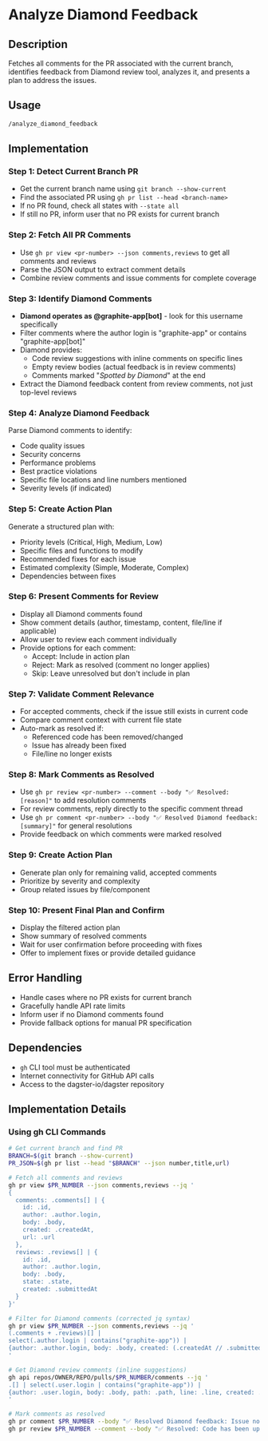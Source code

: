 # Analyze Diamond Feedback

## Description

Fetches all comments for the PR associated with the current branch, identifies feedback from Diamond review tool, analyzes it, and presents a plan to address the issues.

## Usage

```bash
/analyze_diamond_feedback
```

## Implementation

### Step 1: Detect Current Branch PR

- Get the current branch name using `git branch --show-current`
- Find the associated PR using `gh pr list --head <branch-name>`
- If no PR found, check all states with `--state all`
- If still no PR, inform user that no PR exists for current branch

### Step 2: Fetch All PR Comments

- Use `gh pr view <pr-number> --json comments,reviews` to get all comments and reviews
- Parse the JSON output to extract comment details
- Combine review comments and issue comments for complete coverage

### Step 3: Identify Diamond Comments

- **Diamond operates as @graphite-app[bot]** - look for this username specifically
- Filter comments where the author login is "graphite-app" or contains "graphite-app[bot]"
- Diamond provides:
  - Code review suggestions with inline comments on specific lines
  - Empty review bodies (actual feedback is in review comments)
  - Comments marked "_Spotted by Diamond_" at the end
- Extract the Diamond feedback content from review comments, not just top-level reviews

### Step 4: Analyze Diamond Feedback

Parse Diamond comments to identify:

- Code quality issues
- Security concerns
- Performance problems
- Best practice violations
- Specific file locations and line numbers mentioned
- Severity levels (if indicated)

### Step 5: Create Action Plan

Generate a structured plan with:

- Priority levels (Critical, High, Medium, Low)
- Specific files and functions to modify
- Recommended fixes for each issue
- Estimated complexity (Simple, Moderate, Complex)
- Dependencies between fixes

### Step 6: Present Comments for Review

- Display all Diamond comments found
- Show comment details (author, timestamp, content, file/line if applicable)
- Allow user to review each comment individually
- Provide options for each comment:
  - Accept: Include in action plan
  - Reject: Mark as resolved (comment no longer applies)
  - Skip: Leave unresolved but don't include in plan

### Step 7: Validate Comment Relevance

- For accepted comments, check if the issue still exists in current code
- Compare comment context with current file state
- Auto-mark as resolved if:
  - Referenced code has been removed/changed
  - Issue has already been fixed
  - File/line no longer exists

### Step 8: Mark Comments as Resolved

- Use `gh pr review <pr-number> --comment --body "✅ Resolved: [reason]"` to add resolution comments
- For review comments, reply directly to the specific comment thread
- Use `gh pr comment <pr-number> --body "✅ Resolved Diamond feedback: [summary]"` for general resolutions
- Provide feedback on which comments were marked resolved

### Step 9: Create Action Plan

- Generate plan only for remaining valid, accepted comments
- Prioritize by severity and complexity
- Group related issues by file/component

### Step 10: Present Final Plan and Confirm

- Display the filtered action plan
- Show summary of resolved comments
- Wait for user confirmation before proceeding with fixes
- Offer to implement fixes or provide detailed guidance

## Error Handling

- Handle cases where no PR exists for current branch
- Gracefully handle API rate limits
- Inform user if no Diamond comments found
- Provide fallback options for manual PR specification

## Dependencies

- `gh` CLI tool must be authenticated
- Internet connectivity for GitHub API calls
- Access to the dagster-io/dagster repository

## Implementation Details

### Using gh CLI Commands

```bash
# Get current branch and find PR
BRANCH=$(git branch --show-current)
PR_JSON=$(gh pr list --head "$BRANCH" --json number,title,url)

# Fetch all comments and reviews
gh pr view $PR_NUMBER --json comments,reviews --jq '
{
  comments: .comments[] | {
    id: .id,
    author: .author.login,
    body: .body,
    created: .createdAt,
    url: .url
  },
  reviews: .reviews[] | {
    id: .id,
    author: .author.login,
    body: .body,
    state: .state,
    created: .submittedAt
  }
}'

# Filter for Diamond comments (corrected jq syntax)
gh pr view $PR_NUMBER --json comments,reviews --jq '
(.comments + .reviews)[] |
select(.author.login | contains("graphite-app")) |
{author: .author.login, body: .body, created: (.createdAt // .submittedAt), id: .id}
'

# Get Diamond review comments (inline suggestions)
gh api repos/OWNER/REPO/pulls/$PR_NUMBER/comments --jq '
.[] | select(.user.login | contains("graphite-app")) |
{author: .user.login, body: .body, path: .path, line: .line, created: .created_at}
'

# Mark comments as resolved
gh pr comment $PR_NUMBER --body "✅ Resolved Diamond feedback: Issue no longer applies"
gh pr review $PR_NUMBER --comment --body "✅ Resolved: Code has been updated per feedback"
```
